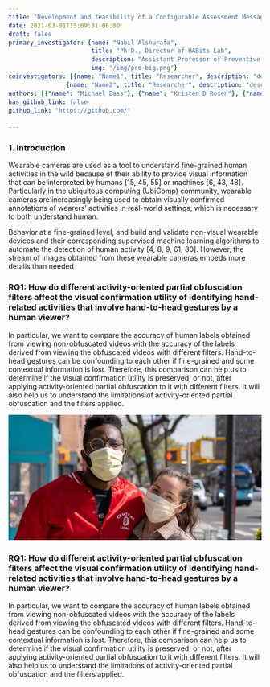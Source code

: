 ```yaml
---
title: "Development and feasibility of a Configurable Assessment Messaging Platform for Interventions (CAMPI)"
date: 2021-03-01T15:09:31-06:00
draft: false
primary_investigator: {name: "Nabil Alshurafa", 
                       title: "Ph.D., Director of HABits Lab", 
                       description: "Assistant Professor of Preventive Medicine and of Computer Science at Northwestern University and heading The HAbits Lab.", 
                       img: "/img/pro-big.png"}
coinvestigators: [{name: "Name1", title: "Researcher", description: "description description description", img: "/img/im-8.png"}, 
                {name: "Name2", title: "Researcher", description: "desction description description", img: "/img/im-7.png"}]
authors: [{"name": "Michael Bass"}, {"name": "Kristen D Rosen"}, {"name": "Mary A Gerend"}, {"name": "Lauren S Wakschlag"}, {"name": "Krystal Madkins"}, {"name": "Shariell T Crosby"}, {"name": "Nabil Alshurafa"}, {"name": "Zachary Doyle King"}, {"name": "Roozbeh Ghaffari"}, {"name": "JD Smith"}]
has_github_link: false
github_link: "https://github.com/"

---
```


### 1. Introduction

Wearable cameras are used as a tool to understand fine-grained human activities in the wild because of their ability to provide visual information that can be interpreted by humans [15, 45, 55] or machines [6, 43, 48]. Particularly in the ubiquitous computing (UbiComp) community, wearable cameras are increasingly being used to obtain visually confirmed annotations of wearers’ activities in real-world settings, which is necessary to both understand human.

Behavior at a fine-grained level, and build and validate non-visual wearable devices and their corresponding supervised machine learning algorithms to automate the detection of human activity [4, 8, 9, 61, 80]. However, the stream of images obtained from these wearable cameras embeds more details than needed

### RQ1: How do different activity-oriented partial obfuscation filters affect the visual confirmation utility of identifying hand-related activities that involve hand-to-head gestures by a human viewer?

In particular, we want to compare the accuracy of human labels obtained from viewing non-obfuscated videos with the accuracy of the labels derived from viewing the obfuscated videos with different filters. Hand-to-head gestures can be confounding to each other if fine-grained and some contextual information is lost. Therefore, this comparison can help us to determine if the visual confirmation utility is preserved, or not, after applying activity-oriented partial obfuscation to it with different filters. It will also help us to understand the limitations of activity-oriented partial obfuscation and the filters applied.

![Example image](/img/ht.png)

### RQ1: How do different activity-oriented partial obfuscation filters affect the visual confirmation utility of identifying hand-related activities that involve hand-to-head gestures by a human viewer?

In particular, we want to compare the accuracy of human labels obtained from viewing non-obfuscated videos with the accuracy of the labels derived from viewing the obfuscated videos with different filters. Hand-to-head gestures can be confounding to each other if fine-grained and some contextual information is lost. Therefore, this comparison can help us to determine if the visual confirmation utility is preserved, or not, after applying activity-oriented partial obfuscation to it with different filters. It will also help us to understand the limitations of activity-oriented partial obfuscation and the filters applied.




